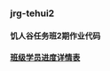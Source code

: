 ### jrg-tehui2
#### 饥人谷任务班2期作业代码
#### <a href="http://wmsj100.github.io/score-bar/" target="_blank" title="班级学员进度详情表">班级学员进度详情表</a>
